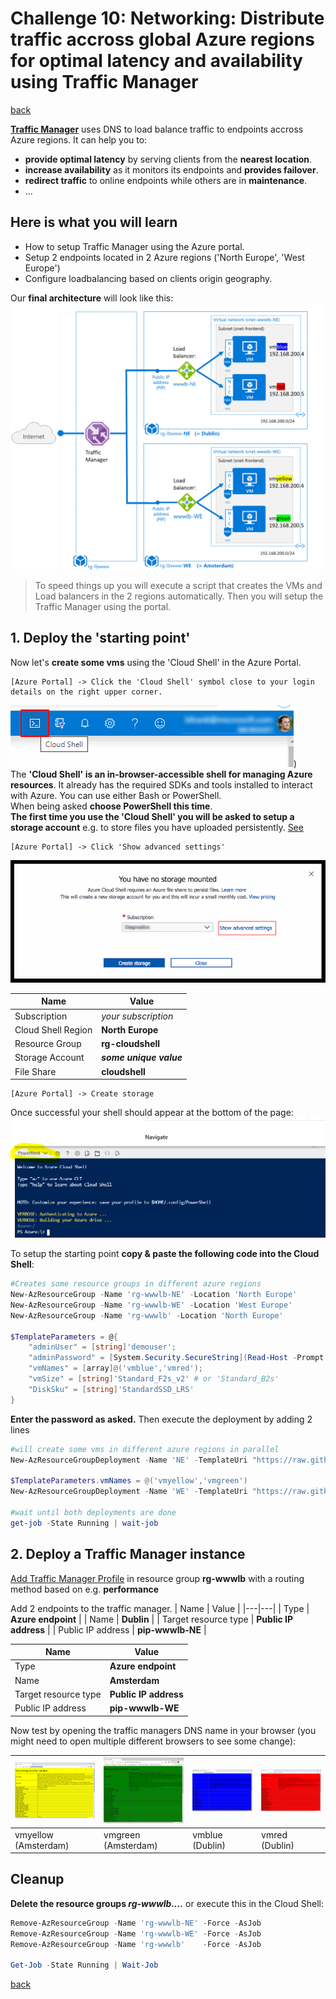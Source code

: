 # Challenge 10: Networking: Distribute traffic accross global Azure regions for optimal latency and availability using Traffic Manager

[back](../../README.md)

**[Traffic Manager](https://docs.microsoft.com/en-us/azure/traffic-manager/traffic-manager-overview)** uses DNS to load balance traffic to endpoints accross Azure regions. It can help you to:
- **provide optimal latency** by serving clients from the **nearest location**.
- **increase availability** as it monitors its endpoints and **provides failover**.
- **redirect traffic** to online endpoints while others are in **maintenance**.
- ...

## Here is what you will learn ##
- How to setup Traffic Manager using the Azure portal.
- Setup 2 endpoints located in 2 Azure regions ('North Europe', 'West Europe')
- Configure loadbalancing based on clients origin geography. 

Our **final architecture** will look like this: 
![Final architecture](TMArchitecture.png)  
  
> To speed things up you will execute a script that creates the VMs and Load balancers in the 2 regions automatically. Then you will setup the Traffic Manager using the portal.

## 1. Deploy the 'starting point' ##
Now let's **create some vms** using the 'Cloud Shell' in the Azure Portal.
```
[Azure Portal] -> Click the 'Cloud Shell' symbol close to your login details on the right upper corner.
```  
![Cloud Shell](CloudShell.png))  
The **'Cloud Shell' is an in-browser-accessible shell for managing Azure resources**. It already has the required SDKs and tools installed to interact with Azure. You can use either Bash or PowerShell.  
When being asked **choose PowerShell this time**.  
**The first time you use the 'Cloud Shell' you will be asked to setup a storage account** e.g. to store files you have uploaded persistently. [See](https://docs.microsoft.com/en-us/azure/cloud-shell/persisting-shell-storage)  

```
[Azure Portal] -> Click 'Show advanced settings'
```  
![Cloud Shell Storage Account Setup](CloudShell1.png)  

| Name | Value |
|---|---|
| Subscription  |  _your subscription_ |
| Cloud Shell Region  |  **North Europe** |   
| Resource Group  |  **rg-cloudshell** |   
| Storage Account  |  **_some unique value_** |   
| File Share  |  **cloudshell**|   

```
[Azure Portal] -> Create storage
```  
Once successful your shell should appear at the bottom of the page:  
![Cloud Shell in the Azure portal](CloudShell2.png)
  
To setup the starting point **copy & paste the following code into the Cloud Shell**:  
```PowerShell
#Creates some resource groups in different azure regions
New-AzResourceGroup -Name 'rg-wwwlb-NE' -Location 'North Europe'
New-AzResourceGroup -Name 'rg-wwwlb-WE' -Location 'West Europe'
New-AzResourceGroup -Name 'rg-wwwlb' -Location 'North Europe'

$TemplateParameters = @{
    "adminUser" = [string]'demouser';
    "adminPassword" = [System.Security.SecureString](Read-Host -Prompt "adminUser password please" -AsSecureString);
    "vmNames" = [array]@('vmblue','vmred');
    "vmSize" = [string]'Standard_F2s_v2' # or 'Standard_B2s'
    "DiskSku" = [string]'StandardSSD_LRS'
}

```
**Enter the password as asked.**  Then execute the deployment by adding 2 lines

```PowerShell
#will create some vms in different azure regions in parallel
New-AzResourceGroupDeployment -Name 'NE' -TemplateUri "https://raw.githubusercontent.com/CSA-OCP-GER/azure-developer-college/day1addons/day1/challenges/Challenge10/Challenge10Start.json" -ResourceGroupName 'rg-wwwlb-NE' -TemplateParameterObject $TemplateParameters -AsJob

$TemplateParameters.vmNames = @('vmyellow','vmgreen')
New-AzResourceGroupDeployment -Name 'WE' -TemplateUri "https://raw.githubusercontent.com/CSA-OCP-GER/azure-developer-college/day1addons/day1/challenges/Challenge10/Challenge10Start.json" -ResourceGroupName 'rg-wwwlb-WE' -TemplateParameterObject $TemplateParameters -AsJob  

#wait until both deployments are done
get-job -State Running | wait-job  

```


## 2. Deploy a Traffic Manager instance ##
[Add Traffic Manager Profile](https://docs.microsoft.com/en-us/azure/traffic-manager/quickstart-create-traffic-manager-profile#add-traffic-manager-endpoints) in resource group **rg-wwwlb** with a routing method based on e.g. **performance**  
  
Add 2 endpoints to the traffic manager.
| Name | Value |
|---|---|
| Type  |  **Azure endpoint** |
| Name  |  **Dublin** |
| Target resource type  |  **Public IP address** |
| Public IP address  |  **pip-wwwlb-NE** |

| Name | Value |
|---|---|
| Type  |  **Azure endpoint** |
| Name  |  **Amsterdam** |
| Target resource type  |  **Public IP address** |
| Public IP address  |  **pip-wwwlb-WE** |

Now test by opening the traffic managers DNS name in your browser (you might need to open multiple different browsers to see some change):  

| ![VM Yellow](testvmyellow.png)   | ![VM Green](testvmgreen.png)   | ![VM Blue](testvmblue.png)  | ![VM Red](testvmred.png)  |
|---|---|---|---|
| vmyellow (Amsterdam)   | vmgreen (Amsterdam) |  vmblue (Dublin) | vmred (Dublin) |
  
## Cleanup ##
**Delete the resource groups _rg-wwwlb...._** or execute this in the Cloud Shell:  
```PowerShell
Remove-AzResourceGroup -Name 'rg-wwwlb-NE' -Force -AsJob
Remove-AzResourceGroup -Name 'rg-wwwlb-WE' -Force -AsJob
Remove-AzResourceGroup -Name 'rg-wwwlb'    -Force -AsJob

Get-Job -State Running | Wait-Job

```


[back](../../README.md)